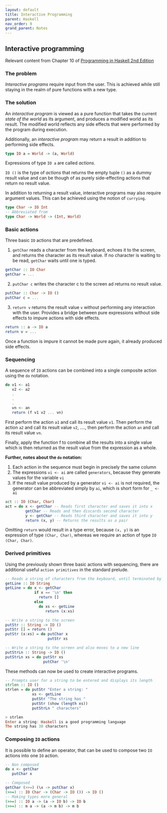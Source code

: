 ```yaml
---
layout: default
title: Interactive Programming
parent: Haskell
nav_order: 9
grand_parent: Notes
---
```


## Interactive programming
Relevant content from Chapter 10 of [Programming in Haskell 2nd Edition](https://www.cambridge.org/us/academic/subjects/computer-science/programming-languages-and-applied-logic/programming-haskell-2nd-edition)

### The problem

*Interactive programs* require input from the user. This is achieved while still staying in the realm of pure functions with a new type.

### The solution

An *interactive program* is viewed as a pure function that takes the current *state of the world* as its argument, and produces a modified world as its result. The modified world reflects any side effects that were performed by the program during execution.

Additionally, an *interactive program* may return a result in addition to performing side effects.

```haskell
type IO a = World -> (a, World)
```

Expressions of type `IO a` are called *actions*.

`IO ()` is the type of *actions* that returns the empty tuple `()` as a dummy result value
and can be though of as purely side-effecting actions that return no result value.

In addition to returning a result value, interactive programs may also require argument values.
This can be achieved using the notion of `currying`.

```haskell
type Char -> IO Int
-- Abbreviated from
type Char -> World -> (Int, World)
```

### Basic actions

Three basic `IO` actions that are predefined.

1. `getChar` reads a character from the keyboard, echoes it to the screen, and returns the character as its result value. If no character is waiting to be read, `getChar` waits until one is typed.

```haskell
getChar :: IO Char
getChar = ...
```

2. `putChar c` writes the character c to the screen ad returns no result value.

```haskell
putChar :: Char -> IO ()
putChar c = ...
```

3. `return v` returns the result value `v` without performing any interaction with the user. Provides a bridge between pure expressions without side effects to impure actions with side effects.

```haskell
return :: a -> IO a
return v = ...
```

Once a function is impure it cannot be made pure again, it already produced side effects.

### Sequencing

A sequence of `IO` actions can be combined into a single composite action using the `do` notation.

```haskell
do v1 <- a1
   v2 <- a2
   .
   .
   .
   vn <- an
   return (f v1 v2 ... vn)
```

First perform the action `a1` and call its result value `v1`. Then perform the action `a2` and call its result value `v2`, ...., then perform the action `an` and call its result value `vn`.

Finally, apply the function f to combine all the results into a single value which is then returned as the result value from the expression as a whole.

**Further, notes about the `do` notation:**
1. Each action in the sequence must begin in precisely the same column
2. The expressions `vi <- ai` are called `generators`, because they generate values for the variable `vi`
3. If the result value produced by a generator `vi <- ai` is not required, the generator can be abbreviated simply by `ai`, which is short form for `_ <- ai`

```haskell
act :: IO (Char, Char)
act = do x <- getChar -- Reads first character and saves it into x
         getChar -- Reads and then discards second character
         y <- getChar -- Reads third character and saves it into y
         return (x, y) -- Returns the results as a pair
```

Omitting `return` would result in a type error, because `(x, y)` is an expression of type `(Char, Char)`, whereas we require an action of type `IO (Char, Char)`.

### Derived primitives

Using the previously shown three basic actions with sequencing, there are additional useful `action primitives` in the standard prelude.

```haskell
-- Reads a string of characters from the keyboard, until terminated by the newline character '\n'
getLine :: IO String
getLine = do x <- getChar
             if x == '\n' then
               return []
             else
               do xs <- getLine
                  return (x:xs)

-- Write a string to the screen
putStr :: String -> IO ()
putStr [] = return ()
putStr (x:xs) = do putChar x
                   putStr xs

-- Write a string to the screen and also moves to a new line
putStrLn :: String -> IO ()
putStrLn xs = do putStr xs
                 putChar '\n'
```

These methods can now be used to create interactive programs.

```haskell
-- Prompts user for a string to be entered and displays its length
strlen :: IO ()
strlen = do putStr "Enter a string: "
            xs <- getLine
            putStr "The string has "
            putStr (show (length xs))
            putStrLn " characters"

> strlen
Enter a string: Haskell is a good programming language
The string has 38 characters
```

### Composing `IO` actions

It is possible to define an operator, that can be used to compose two `IO` actions into one `IO` action.

```haskell
-- Non composed
do x <- getChar
   putChar x

-- Composed
getChar (>>=) (\x -> putChar x)
(>>=) :: IO Char -> (Char -> IO ()) -> IO ()
-- Making types more general
(>>=) :: IO a -> (a -> IO b) -> IO b
(>>=) :: m a -> (a -> m b) -> m b
```

